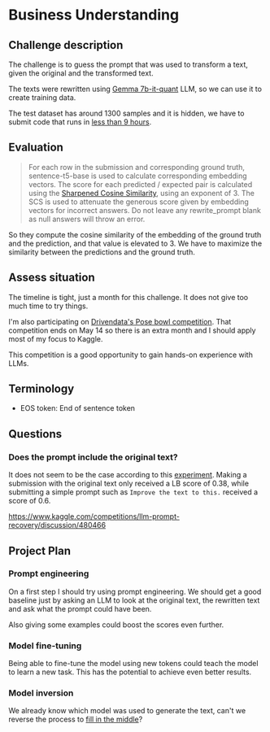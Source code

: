 # Business Understanding

<!--- --->

## Challenge description

<!--- Look at the challenge description, understand the goal of the challenge
and write it here with your own words. Use images if they improve the explanation--->

The challenge is to guess the prompt that was used to transform a text, given the original and the
transformed text.

The texts were rewritten using [Gemma 7b-it-quant](https://www.kaggle.com/models/google/gemma/frameworks/pyTorch/variations/7b-it-quant) LLM, so we can use it to create training data.

The test dataset has around 1300 samples and it is hidden, we have to submit code that runs in [less than 9 hours](www.kaggle.com/competitions/llm-prompt-recovery/overview/code-requirements).

## Evaluation

<!--- Understand the metric used on the challenge, write it here and study
the characteristics of the metric --->

> For each row in the submission and corresponding ground truth, sentence-t5-base is used to calculate corresponding embedding vectors. The score for each predicted / expected pair is calculated using the [Sharpened Cosine Similarity](https://github.com/brohrer/sharpened-cosine-similarity/blob/main/README.md?plain=1#L32), using an exponent of 3. The SCS is used to attenuate the generous score given by embedding vectors for incorrect answers. Do not leave any rewrite_prompt blank as null answers will throw an error.

So they compute the cosine similarity of the embedding of the ground truth and the prediction, and that
value is elevated to 3. We have to maximize the similarity between the predictions and the ground truth.

## Assess situation

<!---This task involves more detailed fact-finding about all of the resources,
constraints, assumptions, and other factors that should be considered in determining
the data analysis goal and project plan

* timeline. Is there any week where I could not work on the challenge?
* resources. Is there any other project competing for resources?
* other projects. May I have other more interesting projects in the horizon?
 --->

The timeline is tight, just a month for this challenge. It does not give too much time to try things.

I'm also participating on [Drivendata's Pose bowl competition](https://www.drivendata.org/competitions/group/competition-nasa-spacecraft/). That competition ends on May 14 so there is an extra month and I should
apply most of my focus to Kaggle.

This competition is a good opportunity to gain hands-on experience with LLMs.

## Terminology

<!--- Sometimes the field of the challenge has specific terms, if that is the
case write them here, otherwise delete this section.--->

- EOS token: End of sentence token

## Questions

<!--- Write here any question that arises when reading about the challenge --->

### Does the prompt include the original text?

It does not seem to be the case according to this [experiment](https://www.kaggle.com/code/ironbar/submit-original-text). Making a submission with the original text only received a LB score of 0.38, while
submitting a simple prompt such as `Improve the text to this.` received a score of 0.6.

https://www.kaggle.com/competitions/llm-prompt-recovery/discussion/480466

## Project Plan

<!--- Write initial ideas for the project. This is just initial thoughts,
during the challenge I will have a better understanding of the project and
with better information I could decide other actions not considered here.--->

### Prompt engineering

On a first step I should try using prompt engineering. We should get a good baseline just by
asking an LLM to look at the original text, the rewritten text and ask what the prompt could have been.

Also giving some examples could boost the scores even further.

### Model fine-tuning

Being able to fine-tune the model using new tokens could teach the model to learn a new task. This
has the potential to achieve even better results.

### Model inversion

We already know which model was used to generate the text, can't we reverse the process to [fill in the middle](https://arxiv.org/abs/2207.14255)?
